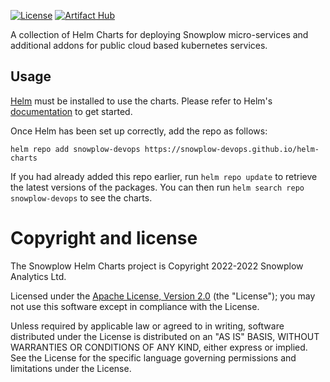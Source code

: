 [![License][license-image]][license] [![Artifact Hub][artifact-hub-image]][artifact-hub]

A collection of Helm Charts for deploying Snowplow micro-services and additional addons for public cloud based kubernetes services.

## Usage

[Helm](https://helm.sh) must be installed to use the charts.  Please refer to Helm's [documentation](https://helm.sh/docs) to get started.

Once Helm has been set up correctly, add the repo as follows:

```
helm repo add snowplow-devops https://snowplow-devops.github.io/helm-charts
```

If you had already added this repo earlier, run `helm repo update` to retrieve the latest versions of the packages.  You can then run `helm search repo snowplow-devops` to see the charts.

# Copyright and license

The Snowplow Helm Charts project is Copyright 2022-2022 Snowplow Analytics Ltd.

Licensed under the [Apache License, Version 2.0][license] (the "License");
you may not use this software except in compliance with the License.

Unless required by applicable law or agreed to in writing, software
distributed under the License is distributed on an "AS IS" BASIS,
WITHOUT WARRANTIES OR CONDITIONS OF ANY KIND, either express or implied.
See the License for the specific language governing permissions and
limitations under the License.

[license]: https://www.apache.org/licenses/LICENSE-2.0
[license-image]: https://img.shields.io/badge/license-Apache--2-blue.svg?style=flat

[artifact-hub]: https://artifacthub.io/packages/search?repo=snowplow-devops
[artifact-hub-image]: https://img.shields.io/endpoint?url=https://artifacthub.io/badge/repository/snowplow-devops
